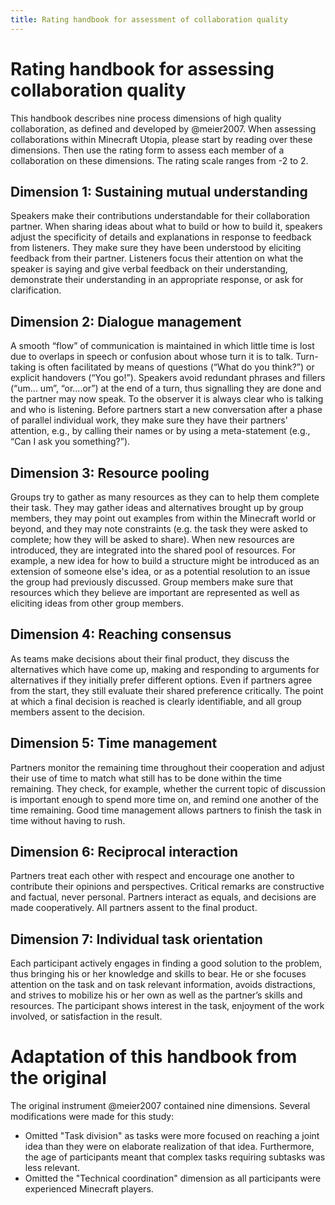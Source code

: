 ```yaml
---
title: Rating handbook for assessment of collaboration quality
---
```


# Rating handbook for assessing collaboration quality

This handbook describes nine process dimensions of high quality collaboration, 
as defined and developed by @meier2007. 
When assessing collaborations within Minecraft Utopia, please start by reading over
these dimensions. Then use the rating form to assess each member of a collaboration 
on these dimensions. The rating scale ranges from -2 to 2.

## Dimension 1: Sustaining mutual understanding 

Speakers make their contributions understandable for their collaboration partner. 
When sharing ideas about what to build or how to build it, speakers adjust the specificity
of details and explanations in response to feedback from listeners. 
They make sure they have been understood by eliciting 
feedback from their partner. Listeners focus their attention on what the speaker is 
saying and give verbal feedback on their understanding, 
demonstrate their understanding in an appropriate response, or ask for clarification. 

## Dimension 2: Dialogue management 

A smooth “flow” of communication is maintained in which little time is lost due to 
overlaps in speech or confusion about whose turn it is to talk. Turn-taking is often 
facilitated by means of questions (“What do you think?”) or explicit handovers (“You 
go!”). Speakers avoid redundant phrases and fillers (“um... um”, “or....or”) at the end 
of a turn, thus signalling they are done and the partner may now speak. To the 
observer it is always clear who is talking and who is listening. Before partners start a 
new conversation after a phase of parallel individual work, they make sure they have 
their partners' attention, e.g., by calling their names or by using a meta-statement 
(e.g., “Can I ask you something?”). 

## Dimension 3: Resource pooling 

Groups try to gather as many resources as they can to help them complete their task. 
They may gather ideas and alternatives brought up by group members, they may point out
examples from within the Minecraft world or beyond, and they may note constraints (e.g. 
the task they were asked to complete; how they will be asked to share). 
When new resources are introduced, they are integrated into the shared pool of resources. 
For example, a new idea for how to build a structure might be introduced as an extension of 
someone else's idea, or as a potential resolution to an issue the group had previously discussed. 
Group members make sure that resources which they believe are important are represented as well
as eliciting ideas from other group members. 

## Dimension 4: Reaching consensus 

As teams make decisions about their final product, they discuss the alternatives which have come 
up, making and responding to arguments for alternatives if they initially prefer different options. 
Even if partners agree from the start, they still evaluate their shared preference critically.
The point at which a final decision is reached is clearly identifiable, and all group members
assent to the decision.

## Dimension 5: Time management 

Partners monitor the remaining time throughout their cooperation and adjust their use of time
to match what still has to be done within the time remaining. They check, for example, whether 
the current topic of discussion is important enough to spend more time on, and remind one another of the time 
remaining. Good time management allows partners to finish the task in time without having to rush. 

## Dimension 6: Reciprocal interaction 

Partners treat each other with respect and encourage one another to contribute their 
opinions and perspectives. Critical remarks are constructive and factual, never 
personal. Partners interact as equals, and decisions are made cooperatively. 
All partners assent to the final product.

## Dimension 7: Individual task orientation 

Each participant actively engages in finding a good solution to the problem, thus 
bringing his or her knowledge and skills to bear. He or she focuses attention on the 
task and on task relevant information, avoids distractions, and strives to mobilize his 
or her own as well as the partner’s skills and resources. The participant shows interest 
in the task, enjoyment of the work involved, or satisfaction in the result.

# Adaptation of this handbook from the original

The original instrument @meier2007 contained nine dimensions. Several modifications were made
for this study:

- Omitted "Task division" as tasks were more focused on reaching a joint idea than they were on 
  elaborate realization of that idea. Furthermore, the age of participants meant that complex tasks 
  requiring subtasks was less relevant.
- Omitted the "Technical coordination" dimension as all participants were experienced Minecraft players.
